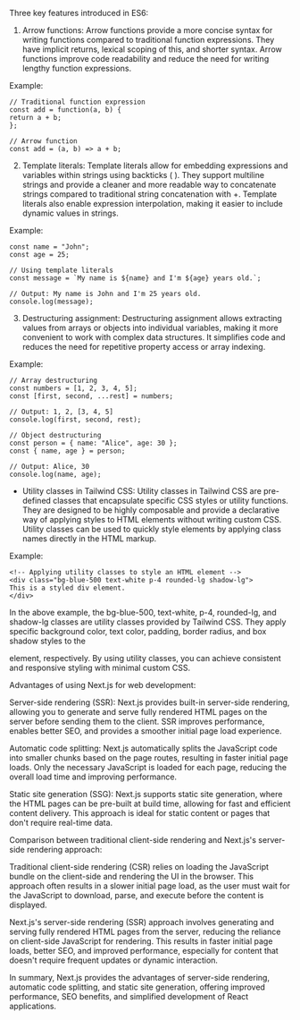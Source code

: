 Three key features introduced in ES6:
1. Arrow functions: Arrow functions provide a more concise syntax for writing functions compared to traditional function expressions. They have implicit returns, lexical scoping of this, and shorter syntax. Arrow functions improve code readability and reduce the need for writing lengthy function expressions.

Example:

    // Traditional function expression
    const add = function(a, b) {
    return a + b;
    };

    // Arrow function
    const add = (a, b) => a + b;

2. Template literals: Template literals allow for embedding expressions and variables within strings using backticks ( ). They support multiline strings and provide a cleaner and more readable way to concatenate strings compared to traditional string concatenation with +. Template literals also enable expression interpolation, making it easier to include dynamic values in strings.

Example:

    const name = "John";
    const age = 25;

    // Using template literals
    const message = `My name is ${name} and I'm ${age} years old.`;

    // Output: My name is John and I'm 25 years old.
    console.log(message);
    
3. Destructuring assignment: Destructuring assignment allows extracting values from arrays or objects into individual variables, making it more convenient to work with complex data structures. It simplifies code and reduces the need for repetitive property access or array indexing.

Example:

    // Array destructuring
    const numbers = [1, 2, 3, 4, 5];
    const [first, second, ...rest] = numbers;

    // Output: 1, 2, [3, 4, 5]
    console.log(first, second, rest);

    // Object destructuring
    const person = { name: "Alice", age: 30 };
    const { name, age } = person;

    // Output: Alice, 30
    console.log(name, age);

-  Utility classes in Tailwind CSS:
Utility classes in Tailwind CSS are pre-defined classes that encapsulate specific CSS styles or utility functions. They are designed to be highly composable and provide a declarative way of applying styles to HTML elements without writing custom CSS. Utility classes can be used to quickly style elements by applying class names directly in the HTML markup.

Example:

    <!-- Applying utility classes to style an HTML element -->
    <div class="bg-blue-500 text-white p-4 rounded-lg shadow-lg">
    This is a styled div element.
    </div>

In the above example, the bg-blue-500, text-white, p-4, rounded-lg, and shadow-lg classes are utility classes provided by Tailwind CSS. They apply specific background color, text color, padding, border radius, and box shadow styles to the <div> element, respectively. By using utility classes, you can achieve consistent and responsive styling with minimal custom CSS.

Advantages of using Next.js for web development:

Server-side rendering (SSR): Next.js provides built-in server-side rendering, allowing you to generate and serve fully rendered HTML pages on the server before sending them to the client. SSR improves performance, enables better SEO, and provides a smoother initial page load experience.

Automatic code splitting: Next.js automatically splits the JavaScript code into smaller chunks based on the page routes, resulting in faster initial page loads. Only the necessary JavaScript is loaded for each page, reducing the overall load time and improving performance.

Static site generation (SSG): Next.js supports static site generation, where the HTML pages can be pre-built at build time, allowing for fast and efficient content delivery. This approach is ideal for static content or pages that don't require real-time data.

Comparison between traditional client-side rendering and Next.js's server-side rendering approach:

Traditional client-side rendering (CSR) relies on loading the JavaScript bundle on the client-side and rendering the UI in the browser. This approach often results in a slower initial page load, as the user must wait for the JavaScript to download, parse, and execute before the content is displayed.

Next.js's server-side rendering (SSR) approach involves generating and serving fully rendered HTML pages from the server, reducing the reliance on client-side JavaScript for rendering. This results in faster initial page loads, better SEO, and improved performance, especially for content that doesn't require frequent updates or dynamic interaction.

In summary, Next.js provides the advantages of server-side rendering, automatic code splitting, and static site generation, offering improved performance, SEO benefits, and simplified development of React applications.